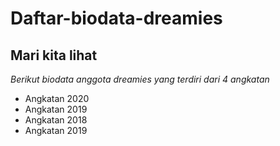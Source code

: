 Daftar-biodata-dreamies
==
Mari kita lihat
--
*Berikut biodata anggota dreamies yang terdiri dari 4 angkatan*
- Angkatan 2020
- Angkatan 2019
- Angkatan 2018
- Angkatan 2019
